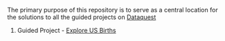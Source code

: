 The primary purpose of this repository is to serve as a central location for the solutions to all the guided projects on 
[Dataquest](https://www.dataquest.io/path/data-analyst)

1. Guided Project - [Explore US Births](https://github.com/sudeepnarkar/Dataquest/blob/master/Data%20Analyst%20Track/Guided%20Project%20-%20Explore%20US%20Births/ExploreUSBirths.ipynb)
